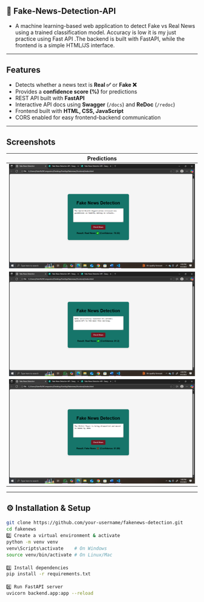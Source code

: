 ## 📰 Fake-News-Detection-API
- A machine learning-based web application to detect Fake vs Real News using a trained classification model. Accuracy is low it is my just practice using Fast API  .The backend is built with FastAPI, while the frontend is a simple HTML/JS interface. 
---

##  Features
- Detects whether a news text is **Real ✅** or **Fake ❌**  
- Provides a **confidence score (%)** for predictions  
- REST API built with **FastAPI**  
- Interactive API docs using **Swagger** (`/docs`) and **ReDoc** (`/redoc`)  
- Frontend built with **HTML, CSS, JavaScript**  
- CORS enabled for easy frontend-backend communication  

---
## Screenshots

|  **Predictions** 
|-----------|
| ![image1](screenshots/fake1.png) 
|![image2](screenshots/fake2.png) 
| ![image1](screenshots/fake3.png) 

---
## ⚙️ Installation & Setup

```bash
git clone https://github.com/your-username/fakenews-detection.git
cd fakenews
2️⃣ Create a virtual environment & activate
python -m venv venv
venv\Scripts\activate    # On Windows
source venv/bin/activate # On Linux/Mac

3️⃣ Install dependencies
pip install -r requirements.txt

4️⃣ Run FastAPI server
uvicorn backend.app:app --reload
